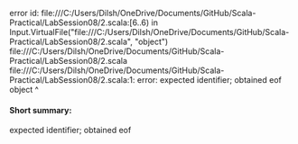 error id: file:///C:/Users/Dilsh/OneDrive/Documents/GitHub/Scala-Practical/LabSession08/2.scala:[6..6) in Input.VirtualFile("file:///C:/Users/Dilsh/OneDrive/Documents/GitHub/Scala-Practical/LabSession08/2.scala", "object")
file:///C:/Users/Dilsh/OneDrive/Documents/GitHub/Scala-Practical/LabSession08/2.scala
file:///C:/Users/Dilsh/OneDrive/Documents/GitHub/Scala-Practical/LabSession08/2.scala:1: error: expected identifier; obtained eof
object
      ^
#### Short summary: 

expected identifier; obtained eof